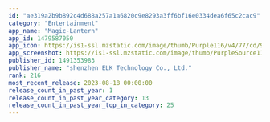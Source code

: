```yaml
---
id: "ae319a2b9b892c4d688a257a1a6820c9e8293a3ff6bf16e0334dea6f65c2cac9"
category: "Entertainment"
app_name: "Magic-Lantern"
app_id: 1479587050
app_icon: https://is1-ssl.mzstatic.com/image/thumb/Purple116/v4/77/cd/9c/77cd9ced-2829-e783-7e47-811bf256f4b3/MagicLantern-1x_U007emarketing-0-5-0-0-85-220.jpeg/1024x1024bb.png
app_screenshot: https://is1-ssl.mzstatic.com/image/thumb/PurpleSource112/v4/9c/7a/e3/9c7ae307-8286-243b-bd3a-f3ea1e50e233/d8f12228-dbff-40d0-b3dd-efe7c0cd3566_IMG_0380.PNG/1242x2688bb.png
publisher_id: 1491353983
publisher_name: "shenzhen ELK Technology Co., Ltd."
rank: 216
most_recent_release: 2023-08-18 00:00:00
release_count_in_past_year: 1
release_count_in_past_year_category: 13
release_count_in_past_year_top_in_category: 25
---
```

